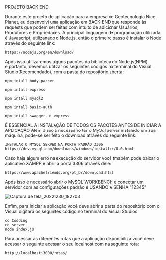 PROJETO  BACK END

Durante este projeto de aplicação para a empresa de Geotecnologia Nice Planet, eu desenvolvi uma aplicação em BACK-END que responde às requests que podem ser feitas com intuito de adicionar Usuários, Produtores e Propriedades.
A principal linguagem de programação utilizada é Javascript, utilizanado o Node.js, então o primeiro passo é instalar o Node através do seguinte link:

    https://nodejs.org/en/download/

Após isso utilizaremos alguns pacotes da biblioteca do Node.js(NPM) e,portanto, devemos utilizar os seguintes códigos no terminal do Visual Studio(Recomendado), com a pasta do repositório aberta:


    npm intall body-parser

    npm intall express

    npm intall mysql2

    npm intall basic-auth

    npm intall swagger-ui-express
  

É ESSENCIAL A INSTALAÇÃO DE TODOS OS PACOTES ANTES DE INICIAR A APLICAÇÃO
Além disso é necessário ter o MySql server instalado em sua máquina, pode-se ser feito o download atráves do seguinte link:

    INSTALAR O MYSQL SERVER NA PORTA PADRÃO 3306
    https://dev.mysql.com/downloads/windows/installer/8.0.html
    
Caso haja algum erro na execução do servidor você tmabém pode baixar o aplicativo XAMPP e abrir a porta 3306 através dele:

    https://www.apachefriends.org/pt_br/download.html
    
Após isso é necessário abrir o MySQL WORKBENCH e conectar um servidor com as configurações padrão e USANDO A SENHA "12345"

![Captura de tela_20221230_182703](https://user-images.githubusercontent.com/114309972/210112995-64f149ad-a10c-4c72-83a8-4d68715dd8ff.png)










    
Enfim, para iniciar a aplicação você deve abrir a pasta do repositório com o Visual  digitará os seguintes código no terminal do Visual Studios:

    cd Codding
    cd server
    node index.js
    
    
Para acessar as diferentes rotas que a aplicação disponibiliza você deve acessar o seguinte acessar o seu localhost com na seguinte rota:

    http://localhost:3000/rotas/











